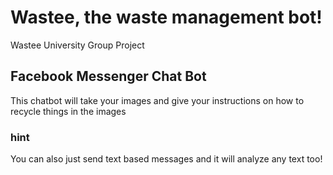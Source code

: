 # Wastee, the waste management bot!
Wastee University Group Project

## Facebook Messenger Chat Bot
This chatbot will take your images and give your instructions on how to recycle things in the images

### hint
You can also just send text based messages and it will analyze any text too!
